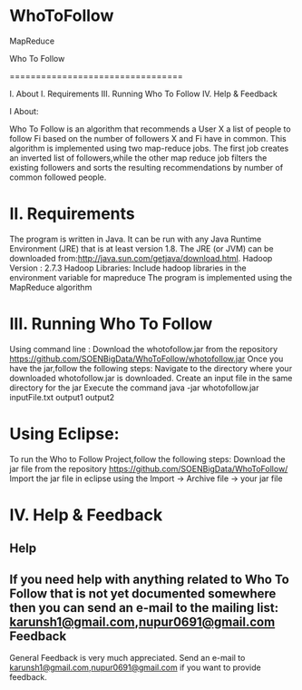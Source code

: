 # WhoToFollow
MapReduce

Who To Follow


=================================

I.  About
I.   Requirements
III. Running Who To Follow
IV.   Help & Feedback

I About:

Who To Follow is an algorithm that recommends a User X a list of people to follow Fi based on the number of followers X and Fi have in common.
This algorithm is implemented using two map-reduce jobs.
The first  job creates an inverted list of followers,while the other map reduce job filters the existing followers and sorts the resulting recommendations by number of common followed people.

II.   Requirements
=================================

The program is written in Java. It can be run with any Java Runtime Environment (JRE) that is at least version 1.8.
The JRE (or JVM) can be downloaded from:http://java.sun.com/getjava/download.html.
Hadoop Version : 2.7.3
Hadoop Libraries: Include hadoop libraries in the environment variable for mapreduce
The program is implemented using the MapReduce algorithm

III. Running Who To Follow
=================================
Using command line :
Download the whotofollow.jar from the repository https://github.com/SOENBigData/WhoToFollow/whotofollow.jar
Once you have the jar,follow the following steps:
Navigate to the directory where your downloaded whotofollow.jar is downloaded.
Create an input file in the same directory for the jar 
Execute the command java -jar whotofollow.jar inputFile.txt output1 output2

Using Eclipse:
====================================
To run the Who to Follow Project,follow the following steps:
Download the jar file from the repository https://github.com/SOENBigData/WhoToFollow/
Import the jar file in eclipse using the Import -> Archive file -> your jar file

IV.   Help & Feedback
=================================
Help
----
If you need help with anything related to Who To Follow that is not yet documented somewhere then you can send an e-mail to the
mailing list: karunsh1@gmail.com,nupur0691@gmail.com
Feedback
--------
General Feedback is very much appreciated. Send an e-mail to
 karunsh1@gmail.com,nupur0691@gmail.com if you want to provide feedback.

